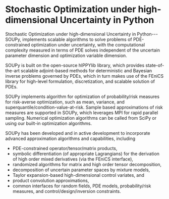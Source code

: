 # Stochastic Optimization under high-dimensional Uncertainty in Python

<!-- % **S**tochastic **O**ptimization under high-dimensional **U**ncertainty in **Py**thon&mdash;SOUPy,  -->
Stochastic Optimization under high-dimensional Uncertainty in Python---SOUPy, 
implements scalable algorithms to solve problems of PDE-constrained optimization under uncertainty, with the computational complexity measured in terms of PDE solves independent of the uncertain parameter dimension and optimization variable dimension.

SOUPy is built on the open-source hIPPYlib library, which provides state-of-the-art scalable adjoint-based methods for deterministic and Bayesian inverse problems governed by PDEs, which in turn makes use of the FEniCS library for high-level formulation, discretization, and scalable solution of PDEs.

SOUPy implements algorithm for optimization of probability/risk measures for risk-averse optimization, such as mean, variance, and superquantile/condition-value-at-risk. 
Sample based approximations of risk measures are supported in SOUPy, which leverages MPI for rapid parallel sampling.
Numerical optimization algorithms can be called from SciPy or using our built-in optimization algorithms. 

SOUPy has been developed and in active development to incorporate advanced approximation algorithms and capabilities, including

- PDE-constrained operator/tensor/matrix products,
- symbolic differentiation (of appropriate Lagrangians) for the derivation of high order mixed derivatives (via the FEniCS interface),
- randomized algorithms for matrix and high order tensor decomposition,
- decomposition of uncertain parameter spaces by mixture models,
- Taylor expansion-based high-dimensional control variates, and
- product convolution approximations,
- common interfaces for random fields, PDE models, probability/risk measures, and control/design/inversion constraints.
